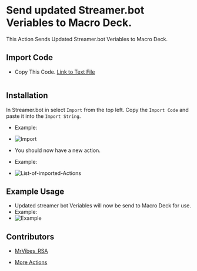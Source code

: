 # Send updated Streamer.bot Veriables to Macro Deck.
 This Action Sends Updated Streamer.bot Veriables to Macro Deck.

## Import Code
+ Copy This Code.
[Link to Text File](Text/Import-Code.txt)
```text

```
## Installation
In Streamer.bot in select `Import` from the top left.
Copy the `Import Code` and paste it into the `Import String`. 
+ Example:
+ ![Import](Images/Import.png)

+ You should now have a new action.
+ Example:
+ ![List-of-imported-Actions](Images/List-of-imported-Actions.png "List-of-imported-Actions")

## Example Usage
+ Updated streamer bot Veriables will now be send to Macro Deck for use.
+ Example:
+ ![Example](Images/Example.png "Example")

## Contributors
 - [MrVibes_RSA](https://www.twitch.tv/MrVibes_RSA)
 
 + [More Actions](https://github.com/MrVibesRSA/Streamer.bot-Actions)